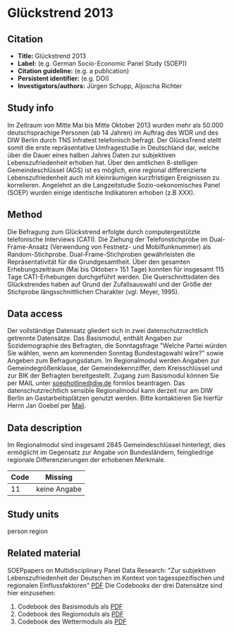 ---
---

# Glückstrend 2013

## Citation

* **Title:**	Glückstrend 2013
* **Label:** (e.g. German Socio-Economic Panel Study (SOEP))
* **Citation guideline:** (e.g. a publication)
* **Persistent identifier:** (e.g. DOI)
* **Investigators/authors:** Jürgen Schupp, Aljoscha Richter

## Study info

Im Zeitraum von Mitte Mai bis Mitte Oktober 2013 wurden mehr als 50.000 deutschsprachige Personen (ab 14 Jahren) im Auftrag des WDR und des DIW Berlin durch TNS Infratest telefonisch befragt. Der GlücksTrend stellt somit die erste repräsentative Umfragestudie in Deutschland dar, welche über die Dauer eines halben Jahres Daten zur subjektiven Lebenszufriedenheit erhoben hat. Über den amtlichen 8-stelligen Gemeindeschlüssel (AGS) ist es möglich, eine regional differenzierte Lebenszufriedenheit auch mit kleinräumigen kurzfristigen Ereignissen zu korrelieren. 
Angelehnt an die Langzeitstudie Sozio-oekonomisches Panel (SOEP) wurden einige identische Indikatoren erhoben (z.B XXX).

## Method

Die Befragung zum Glückstrend erfolgte durch computergestützte telefonische Interviews (CATI). Die Ziehung der Telefonstichprobe im Dual-Frame-Ansatz (Verwendung von Festnetz- und Mobilfunknummer) als Random-Stichprobe. Dual-Frame-Stichproben gewährleisten die Repräsentativität für die Grundgesamtheit. Über den gesamten Erhebungszeitraum (Mai bis Oktober> 151 Tage) konnten für insgesamt 115 Tage CATI-Erhebungen durchgeführt werden. Die Querschnittsdaten des Glückstrendes haben auf Grund der Zufallsauswahl und der Größe der Stichprobe längsschnittlichen Charakter (vgl. Meyer, 1995).

## Data access

Der vollständige Datensatz gliedert sich in zwei datenschutzrechtlich getrennte Datensätze. Das Basismodul, enthält Angaben zur Sozidemographie des Befragten, die Sonntagsfrage "Welche Partei würden Sie wählen, wenn am kommenden Sonntag Bundestagswahl wäre?" sowie Angeben zum Befragungsdatum. Im Regionalmodul werden Angaben zur Gemeindegrößenklasse, der Gemeindekennziffer, dem Kreisschlüssel und zur BIK der Befragten bereitgestellt.
Zugang zum Basismodul können Sie per MAIL unter soephotline@diw.de formlos beantragen. 
Das datenschutzrechtlich sensible Regionalmodul kann derzeit nur am DIW Berlin an Gastarbeitsplätzen genutzt werden. Bitte kontaktieren Sie hierfür Herrn Jan Goebel per [Mail](jgoebel@diw.de).


## Data description   

Im Regionalmodul sind insgesamt 2845  Gemeindeschlüssel hinterlegt, dies ermöglicht im Gegensatz zur Angabe von Bundesländern, feingliedrige regionale Differenzierungen der erhobenen Merkmale.

|**Code**|**Missing**|
|--------|-----------|
|11|keine Angabe|

## Study units

person
region

## Related material

SOEPpapers on Multidisciplinary Panel Data Research:
"Zur subjektiven Lebenszufriedenheit der Deutschen im Kontext von tagesspezifischen und regionalen Einflussfaktoren" [PDF](http://www.diw.de/documents/publikationen/73/diw_01.c.494982.de/diw_sp0726.pdf)
Die Codebooks der drei Datensätze sind hier einzusehen:   

1. Codebook des Basismoduls als [PDF](files/SOEP-Glueckstrend_Basismodul.pdf)   
2. Codebook des Regiomoduls als [PDF](files/SOEP-Glueckstrend_Regiomodul.pdf)   
3. Codebook des Wettermoduls als [PDF](files/SOEP-Glueckstrend_Wettermodul.pdf)
